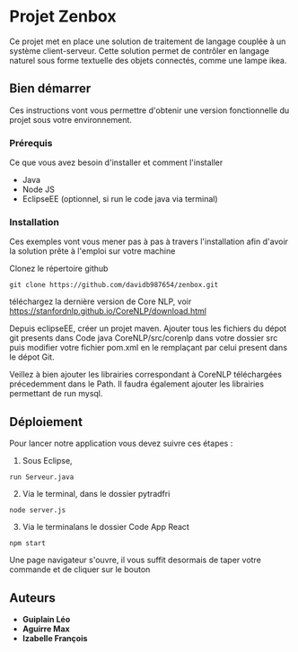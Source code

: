 
# Projet Zenbox

Ce projet met en place une solution de traitement de langage couplée à un système client-serveur. Cette solution permet de contrôler en langage naturel sous forme textuelle des objets connectés, comme une lampe ikea. 

## Bien démarrer

Ces instructions vont vous permettre d'obtenir une version fonctionnelle du projet sous votre environnement. 

### Prérequis

Ce que vous avez besoin d'installer et comment l'installer

* Java  
* Node JS
* EclipseEE (optionnel, si run le code java via terminal)

### Installation

Ces exemples vont vous mener pas à pas à travers l'installation afin d'avoir la solution prête à l'emploi sur votre machine

Clonez le répertoire github

```
git clone https://github.com/davidb987654/zenbox.git
```

téléchargez la dernière version de Core NLP, voir https://stanfordnlp.github.io/CoreNLP/download.html

Depuis eclipseEE, créer un projet maven. Ajouter tous les fichiers du dépot git presents dans Code java CoreNLP/src/corenlp dans votre dossier src puis modifier votre fichier pom.xml en le remplaçant par celui present dans le dépot Git.

Veillez à bien ajouter les librairies correspondant à CoreNLP téléchargées précedemment dans le Path. Il faudra également ajouter les librairies permettant de run mysql. 

## Déploiement

Pour lancer notre application vous devez suivre ces étapes :

  1. Sous Eclipse, 
```
run Serveur.java
```
  2. Via le terminal, dans le dossier pytradfri 
```
node server.js
```
  3. Via le terminalans le dossier Code App React
```
npm start
```
Une page navigateur s'ouvre, il vous suffit desormais de taper votre commande et de cliquer sur le bouton

## Auteurs
* **Guiplain Léo** 
* **Aguirre Max**
* **Izabelle François**

